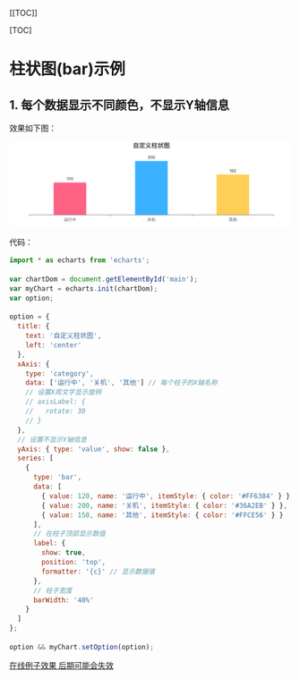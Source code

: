[[TOC]]

[TOC]



# 柱状图(bar)示例

## 1. 每个数据显示不同颜色，不显示Y轴信息

效果如下图：

![](./img/003-bar1.png)

代码：

```js
import * as echarts from 'echarts';

var chartDom = document.getElementById('main');
var myChart = echarts.init(chartDom);
var option;

option = {
  title: {
    text: '自定义柱状图',
    left: 'center'
  },
  xAxis: {
    type: 'category',
    data: ['运行中', '关机', '其他'] // 每个柱子的X轴名称
    // 设置X周文字显示旋转
    // axisLabel: {
    //   rotate: 30
    // }
  },
  // 设置不显示Y轴信息
  yAxis: { type: 'value', show: false },
  series: [
    {
      type: 'bar',
      data: [
        { value: 120, name: '运行中', itemStyle: { color: '#FF6384' } },
        { value: 200, name: '关机', itemStyle: { color: '#36A2EB' } },
        { value: 150, name: '其他', itemStyle: { color: '#FFCE56' } }
      ],
      // 在柱子顶部显示数值
      label: {
        show: true,
        position: 'top',
        formatter: '{c}' // 显示数据值
      },
      // 柱子宽度
      barWidth: '40%'
    }
  ]
};

option && myChart.setOption(option);
```

[在线例子效果 后期可能会失效](https://echarts.apache.org/examples/zh/editor.html?c=bar-simple&code=PYBwLglsB2AEC8sDeAoWtJgDYFMBcya6GOAHmAQOSBXgYFnagknKCP5oG1Ogf2qUA0R6uAZhbEoBjHNDA4ATpSIBfLulIBBUhADOBVMQwBPEPkFCAhuIDmwCds7dYAE2OGCAbUqAF-MAyEYFo5ToMDOioC5zb0pAN0VANblKAF0OWAB6aNhAeetAKjlGQAVtQBC3AA1AF3jAWBVAB89rWNhAPujAO38MwAsVQHDTQHVtQD4zQC5PQGnTQBt4wrjDFVUAGUMAIxwsDXbiCWAwY30AZgAGWBGZWXkYuLLAWDlGgE0swEP5QHsDIm1lNQ0dPSoAN0MsAFccb1UAC2AAdwJea9UcWDkiL4kIDh1LBHJpiGBdPpKH1DFJlug7BMnNZ0EhYFdbvoAIwAJhmUWghgAtlD3F4ohBxESAMoQ3CnITALDmKgAYgAYuyAGxTAAcABZKD8fvDiGiMXcCHj8bBCSSqP5vJScDS6fo0YzmRI2VMuYocQBRABCQpkIpRyHR10lsCxAFYZXKoaElVTadp6ZbNSzBBz2QBhA12rmm81adDWSIjQAU6qlAG4ZgAuExqAB1NADwK1iw_UGw3DsCerwIYAkd1F6BAwFUlKg0CoYFAVlzvHMROM4m1giQQhkQqKKcAdsbprS_LRFVKAXu1AGV61hhEgA6hAbGBHlR-TMAKTSdAycIoGQAbiAA)

<iframe
  :src="$withBase('/echarts-example/bar/001-bar1.html')"
  width="80%" height="200"
  frameborder="0" scrolling="No" leftmargin="0" topmargin="0"
/>

## 2. 堆叠柱状图

效果如下图：

![](./img/003-bar2.png)

代码：

```js
var option = {
  tooltip: {
    trigger: 'axis',
    axisPointer: {
      type: 'shadow'
    }
  },
  xAxis: {
    type: 'category',
    data: ['已用', '可用']
  },
  yAxis: {
    type: 'value'
  },
  color: ['#b8741a', '#c280ff'],
  series: [
    {
      name: '数据卷',
      type: 'bar',
      stack: 'Ad',
      emphasis: {
        focus: 'series'
      },
      data: [47804, 24230],
      // 柱子宽度
      barWidth: '30%'
    },
    {
      name: '系统盘',
      type: 'bar',
      stack: 'Ad',
      emphasis: {
        focus: 'series'
      },
      data: [54651, 37200]
    }
  ]
};
option && myChart.setOption(option);
```

[在线例子效果 后期可能会失效](https://echarts.apache.org/examples/zh/editor.html?c=bar-simple&code=PYBwLglsB2AEC8sDeAoWszGAG0iAXMmuhgE4QDmFApqYQOQCGAHhAM70A0x6L7ACsAjQwtQqhIkwATxDUGbABaMAJsADu9HrAC-xHd3TMAgqzbjtMuQwDGjURWClpXbSvuNCAbXqAn3UAUrlyw9ID3yoEAuvqGsNKm7BaSVvLBAG6M2ACu1FroBsQ2OE7e9ADEAEYAHADsACwAjIxBpTYATBUADABmnfTh0Wy0ENTmsF7aEpKw0IwAtsn0gA6mgHbGgO7KrpMYsvNljKTrk2xgjDYA1gzGKvuS1DMgymzxRBvoncA2GSP0A-TDOZN5G3cR28NSqHRqnFgLRqLQAzO0-tp0AB6ZGwQCP5oAFbUAvdqAMr0kbAdqQAOoQFRgRQMeEAUj-uWi6AmkmmcwYgG-fQD7foANtyuUi2DCJvPQh2OZ2CFyFsBud0YDxGTMmr3en2-Qw4BIBkyBnlGAFYagA2XV1SGwqotdoIhm6aKRHQAbiAA)

<iframe
  :src="$withBase('/echarts-example/bar/002-bar.html')"
  width="80%" height="200"
  frameborder="0" scrolling="No" leftmargin="0" topmargin="0"
/>